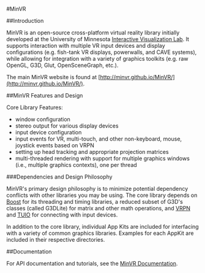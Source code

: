 #MinVR


##Introduction

MinVR is an open-source cross-platform virtual reality library initially developed at the University of Minnesota [Interactive Visualization Lab](http://ivlab.cs.umn.edu). It supports interaction with multiple VR input devices and display configurations (e.g. fish-tank VR displays, powerwalls, and CAVE systems), while allowing for integration with a variety of graphics toolkits (e.g. raw OpenGL, G3D, Glut, OpenSceneGraph, etc.).

The main MinVR website is found at [http://minvr.github.io/MinVR/](http://minvr.github.io/MinVR/).

##MinVR Features and Design 

Core Library Features:
- window configuration
- stereo output for various display devices
- input device configuration
- input events for VR, multi-touch, and other non-keyboard, mouse, joystick events based on VRPN
- setting up head tracking and appropriate projection matrices   
- multi-threaded rendering with support for multiple graphics windows (i.e., multiple graphics contexts), one per thread

###Dependencies and Design Philosophy

MinVR's primary design philosophy is to minimize potential dependency conflicts with other libraries you may be using. The core library depends on [Boost](http://boost.org) for its threading and timing libraries, a reduced subset of G3D's classes (called G3DLite) for matrix and other math operations, and [VRPN](http://www.cs.unc.edu/Research/vrpn/) and [TUIO](http://http://www.tuio.org/) for connecting with input devices.

In addition to the core library, individual App Kits are included for interfacing with a variety of common graphics libraries. Examples for each AppKit are included in their respective directories.

##Documentation

For API documentation and tutorials, see the [MinVR Documentation](http://minvr.github.io/MinVR/docs/latest/index.html).


